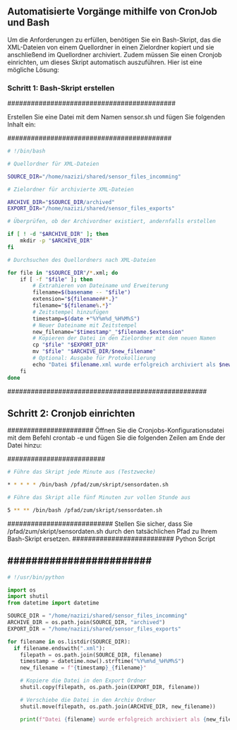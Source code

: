 ## Automatisierte Vorgänge mithilfe von CronJob und Bash

Um die Anforderungen zu erfüllen, benötigen Sie ein Bash-Skript, das die XML-Dateien von einem Quellordner in einen Zielordner kopiert und sie anschließend im Quellordner archiviert. Zudem müssen Sie einen Cronjob einrichten, um dieses Skript automatisch auszuführen. Hier ist eine mögliche Lösung:

### Schritt 1: Bash-Skript erstellen

###########################################

Erstellen Sie eine Datei mit dem Namen sensor.sh und fügen Sie folgenden Inhalt ein:

##########################################
```bash
# !/bin/bash

# Quellordner für XML-Dateien

SOURCE_DIR="/home/nazizi/shared/sensor_files_incomming"

# Zielordner für archivierte XML-Dateien

ARCHIVE_DIR="$SOURCE_DIR/archived"
EXPORT_DIR="/home/nazizi/shared/sensor_files_exports"

# Überprüfen, ob der Archivordner existiert, andernfalls erstellen

if [ ! -d "$ARCHIVE_DIR" ]; then
    mkdir -p "$ARCHIVE_DIR"
fi

# Durchsuchen des Quellordners nach XML-Dateien

for file in "$SOURCE_DIR"/*.xml; do
    if [ -f "$file" ]; then
        # Extrahieren von Dateiname und Erweiterung
        filename=$(basename -- "$file")
        extension="${filename##*.}"
        filename="${filename%.*}"
        # Zeitstempel hinzufügen
        timestamp=$(date +"%Y%m%d_%H%M%S")
        # Neuer Dateiname mit Zeitstempel
        new_filename="$timestamp"_"$filename.$extension"
        # Kopieren der Datei in den Zielordner mit dem neuen Namen
        cp "$file" "$EXPORT_DIR"
        mv "$file" "$ARCHIVE_DIR/$new_filename"
        # Optional: Ausgabe für Protokollierung
        echo "Datei $filename.xml wurde erfolgreich archiviert als $new_filename"
    fi
done
```

###################################################

## Schritt 2: Cronjob einrichten

######################
Öffnen Sie die Cronjobs-Konfigurationsdatei mit dem Befehl crontab -e und fügen Sie die folgenden Zeilen am Ende der Datei hinzu:

#########################
```Bash
# Führe das Skript jede Minute aus (Testzwecke)

* * * * * /bin/bash /pfad/zum/skript/sensordaten.sh

# Führe das Skript alle fünf Minuten zur vollen Stunde aus

5 ** ** /bin/bash /pfad/zum/skript/sensordaten.sh
```
###########################
Stellen Sie sicher, dass Sie /pfad/zum/skript/sensordaten.sh durch den tatsächlichen Pfad zu Ihrem Bash-Skript ersetzen.
##########################
Python Script

########################
---
```python
# !/usr/bin/python

import os
import shutil
from datetime import datetime

SOURCE_DIR = "/home/nazizi/shared/sensor_files_incomming"
ARCHIVE_DIR = os.path.join(SOURCE_DIR, "archived")
EXPORT_DIR = "/home/nazizi/shared/sensor_files_exports"

for filename in os.listdir(SOURCE_DIR):
  if filename.endswith(".xml"):
    filepath = os.path.join(SOURCE_DIR, filename)
    timestamp = datetime.now().strftime("%Y%m%d_%H%M%S")
    new_filename = f"{timestamp}_{filename}"

    # Kopiere die Datei in den Export Ordner
    shutil.copy(filepath, os.path.join(EXPORT_DIR, filename))

    # Verschiebe die Datei in den Archiv Ordner
    shutil.move(filepath, os.path.join(ARCHIVE_DIR, new_filename))

    print(f"Datei {filename} wurde erfolgreich archiviert als {new_filename}")
```